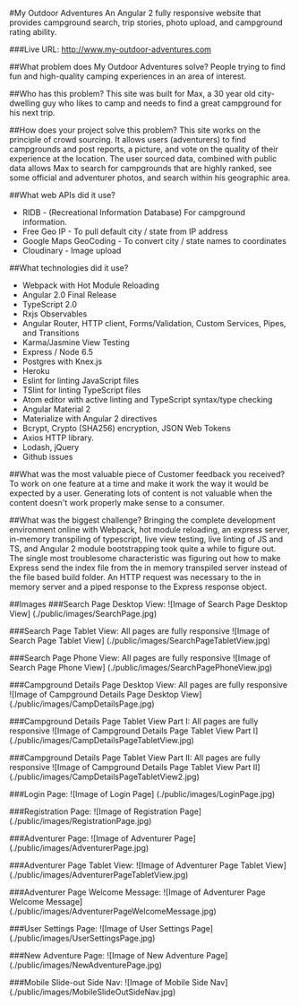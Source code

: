 #My Outdoor Adventures
An Angular 2 fully responsive website that provides campground search, trip stories, photo upload, and campground rating ability.

###Live URL: http://www.my-outdoor-adventures.com

##What problem does My Outdoor Adventures solve?
People trying to find fun and high-quality camping experiences in an area of interest.

##Who has this problem?
This site was built for Max, a 30 year old city-dwelling guy who likes to camp and needs to find a great campground for his next trip.

##How does your project solve this problem?
This site works on the principle of crowd sourcing. It allows users (adventurers) to find campgrounds and post reports, a picture, and vote on the quality of their experience at the location. The user sourced data, combined with public data allows Max to search for campgrounds that are highly ranked, see some official and adventurer photos, and search within his geographic area.

##What web APIs did it use?
- RIDB - (Recreational Information Database) For campground information.
- Free Geo IP - To pull default city / state from IP address
- Google Maps GeoCoding - To convert city / state names to coordinates
- Cloudinary - Image upload

##What technologies did it use?
- Webpack with Hot Module Reloading
- Angular 2.0 Final Release
- TypeScript 2.0
- Rxjs Observables
- Angular Router, HTTP client, Forms/Validation, Custom Services, Pipes, and Transitions
- Karma/Jasmine View Testing
- Express / Node 6.5
- Postgres with Knex.js
- Heroku
- Eslint for linting JavaScript files
- TSlint for linting TypeScript files
- Atom editor with active linting and TypeScript syntax/type checking
- Angular Material 2
- Materialize with Angular 2 directives
- Bcrypt, Crypto (SHA256) encryption, JSON Web Tokens
- Axios HTTP library.
- Lodash, jQuery
- Github issues

##What was the most valuable piece of Customer feedback you received?
To work on one feature at a time and make it work the way it would be expected by a user. Generating lots of content is not valuable when the content doesn't work properly make sense to a consumer.

##What was the biggest challenge?
Bringing the complete development environment online with Webpack, hot module reloading, an express server, in-memory transpiling of typescript, live view testing, live linting of JS and TS, and Angular 2 module bootstrapping took quite a while to figure out. The single most troublesome characteristic was figuring out how to make Express send the index file from the in memory transpiled server instead of the file based build folder. An HTTP request was necessary to the in memory server and a piped response to the Express response object.

##Images
###Search Page Desktop View:
![Image of Search Page Desktop View]
(./public/images/SearchPage.jpg)

###Search Page Tablet View: All pages are fully responsive
![Image of Search Page Tablet View]
(./public/images/SearchPageTabletView.jpg)

###Search Page Phone View: All pages are fully responsive
![Image of Search Page Phone View]
(./public/images/SearchPagePhoneView.jpg)

###Campground Details Page Desktop View: All pages are fully responsive
![Image of Campground Details Page Desktop View]
(./public/images/CampDetailsPage.jpg)

###Campground Details Page Tablet View Part I: All pages are fully responsive
![Image of Campground Details Page Tablet View Part I]
(./public/images/CampDetailsPageTabletView.jpg)

###Campground Details Page Tablet View Part II: All pages are fully responsive
![Image of Campground Details Page Tablet View Part II]
(./public/images/CampDetailsPageTabletView2.jpg)

###Login Page:
![Image of Login Page]
(./public/images/LoginPage.jpg)

###Registration Page:
![Image of Registration Page]
(./public/images/RegistrationPage.jpg)

###Adventurer Page:
![Image of Adventurer Page]
(./public/images/AdventurerPage.jpg)

###Adventurer Page Tablet View:
![Image of Adventurer Page Tablet View]
(./public/images/AdventurerPageTabletView.jpg)

###Adventurer Page Welcome Message:
![Image of Adventurer Page Welcome Message]
(./public/images/AdventurerPageWelcomeMessage.jpg)

###User Settings Page:
![Image of User Settings Page]
(./public/images/UserSettingsPage.jpg)

###New Adventure Page:
![Image of New Adventure Page]
(./public/images/NewAdventurePage.jpg)

###Mobile Slide-out Side Nav:
![Image of Mobile Side Nav]
(./public/images/MobileSlideOutSideNav.jpg)
